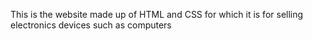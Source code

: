 This is the website made up of HTML and CSS for which it is for selling electronics devices such as computers
